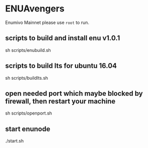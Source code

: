 # ENUAvengers 
Enumivo Mainnet
please use `root` to run.

## scripts to build and install enu v1.0.1 
sh scripts/enubuild.sh

## scripts to build lts for ubuntu 16.04
sh scripts/buildlts.sh

## open needed port which maybe blocked by firewall, then restart your machine
sh scripts/openport.sh

## start enunode
./start.sh <producer-name> <your-IP>
